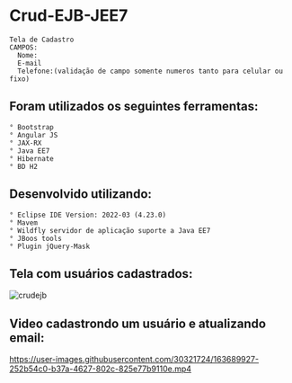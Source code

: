 # Crud-EJB-JEE7 

    Tela de Cadastro 
    CAMPOS:
      Nome:
      E-mail
      Telefone:(validação de campo somente numeros tanto para celular ou fixo)
      
## Foram utilizados os seguintes ferramentas: 
    ° Bootstrap
    ° Angular JS
    ° JAX-RX
    ° Java EE7
    ° Hibernate
    ° BD H2

## Desenvolvido utilizando:
    ° Eclipse IDE Version: 2022-03 (4.23.0)
    ° Mavem
    ° Wildfly servidor de aplicação suporte a Java EE7
    ° JBoos tools
    ° Plugin jQuery-Mask
   
## Tela com usuários cadastrados:
   
   ![crudejb](https://user-images.githubusercontent.com/30321724/163689297-1bb88e03-9aaa-48d9-b6a7-ef2323db2b97.PNG)
   
## Video cadastrondo um usuário e atualizando email:
   
   https://user-images.githubusercontent.com/30321724/163689927-252b54c0-b37a-4627-802c-825e77b9110e.mp4
   
